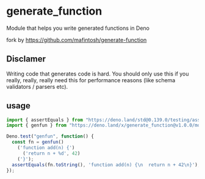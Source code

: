 # generate_function

Module that helps you write generated functions in Deno

fork by https://github.com/mafintosh/generate-function

## Disclamer

Writing code that generates code is hard. You should only use this if you really, really, really need this for performance reasons (like schema validators / parsers etc).

## usage
```ts
import { assertEquals } from "https://deno.land/std@0.139.0/testing/asserts.ts";
import { genfun } from "https://deno.land/x/generate_function@v1.0.0/mod.ts";

Deno.test("genfun", function() {
  const fn = genfun()
    ('function add(n) {')
      ('return n + %d', 42)
    ('}');
  assertEquals(fn.toString(), 'function add(n) {\n  return n + 42\n}');
});

```
